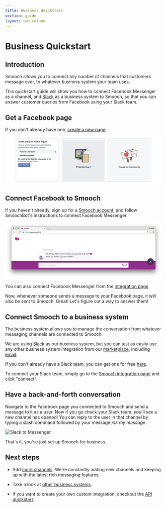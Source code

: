 ```yaml
---
title: Business Quickstart
section: guide
layout: two-column
---
```


# Business Quickstart

## Introduction

Smooch allows you to connect any number of channels that customers message over, to whatever business system your team uses.

This quickstart guide will show you how to connect Facebook Messenger as a channel, and [Slack](https://slack.com/) as a business system to Smooch, so that you can answer customer queries from Facebook using your Slack team.

## Get a Facebook page

If you don't already have one, [create a new page](https://www.facebook.com/pages/create/).

![Create a new Facebook page for a fictional character](/images/create_facebook_page.png)

## Connect Facebook to Smooch

If you haven't already, sign up for a [Smooch account](https://app.smooch.io/), and follow SmoochBot's instructions to connect Facebook Messenger.

![SmoochBot](/images/smoochbot.png)

 You can also connect Facebook Messenger from the [integration page](https://app.smooch.io/integrations/messenger).

Now, whenever someone sends a message to your Facebook page, it will also be sent to Smooch. Great! Let's figure out a way to answer them!

## Connect Smooch to a business system

The business system allows you to manage the conversation from whatever messaging channels are connected to Smooch.

We are using [Slack](https://slack.com/) as our business system, but you can just as easily use any other business system integration from our [marketplace](https://app.smooch.io/integrations/categories/business-systems), including [email](https://app.smooch.io/integrations/email).

If you don't already have a Slack team, you can get one for free [here](https://slack.com/create).

To connect your Slack team, simply go to the [Smooch integration page](https://app.smooch.io/integrations/slack) and click "connect".

## Have a back-and-forth conversation

Navigate to the Facebook page you connected to Smooch and send a message to it as a user. Now if you go check your Slack team, you'll see a new channel has opened! You can reply to the user in that channel by typing a slash command followed by your message _/sk my message_.

![Slack to Messenger](/images/slack_to_messenger.png)

That's it, you've just set up Smooch for business.

## Next steps

- Add [more channels](https://app.smooch.io/integrations/categories/customer-channels). We're constantly adding new channels and keeping up with the latest rich messaging features.

- Take a look at [other business systems](https://app.smooch.io/integrations/categories/business-systems).

- If you want to create your own custom integration, checkout the [API quickstart](/guide/api-quickstart/).
